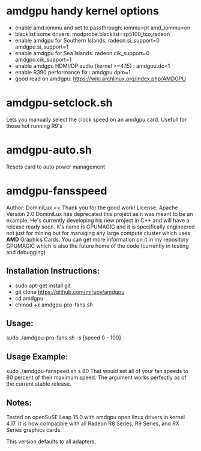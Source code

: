# amdgpu handy kernel options
* enable amd iommu and set to passthrough: iommu=pt amd_iommu=on
* blacklist some drivers: modprobe.blacklist=sp5100_tco,radeon
* enable amdgpu for Southern Islands: radeon.si_support=0 amdgpu.si_support=1
* enable amdgpu for Sea Islands: radeon.cik_support=0 amdgpu.cik_support=1
* enable amdgpu HDMI/DP audio (kernel >=4.15) : amdgpu.dc=1
* enable R390 performance fix : amdgpu.dpm=1
* good read on amdgpu: https://wiki.archlinux.org/index.php/AMDGPU

# amdgpu-setclock.sh
Lets you manually select the clock speed on an amdgpu card. Usefull for those hot running R9's

# amdgpu-auto.sh
Resets card to auto power management

# amdgpu-fansspeed
Author: DominiLux << Thank you for the good work!
License: Apache Version 2.0
DominiLux has deprecated this project as it was meant to be an example.  He's currently developing his new project in C++ and will have a release ready soon.  It's name is GPUMAGIC and it is specifically engineered not just for mining but for managing any large compute cluster which uses **AMD** Graphics Cards.  You can get more information on it in my repository GPUMAGIC which is also the future home of the code (currently in testing and debugging)

## Installation Instructions:
* sudo apt-get install git
* git clone https://github.com/miruoy/amdgpu
* cd amdgpu
* chmod +x amdgpu-pro-fans.sh

## Usage:
sudo ./amdgpu-pro-fans.sh -s [speed 0 - 100]

## Usage Example:
sudo ./amdgpu-fanspeed.sh s 80
That would set all of your fan speeds to 80 percent of their maximum speed.  The argument works perfectly as of the current stable release.

## Notes:
Tested on openSuSE Leap 15.0 with amdgpu open linux drivers in kernel 4.17.  It is now compatible with all Radeon R8 Series, R9 Series, and RX Series graphics cards.

This version defaults to all adapters.
